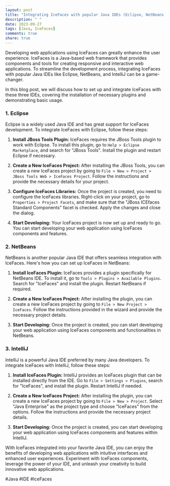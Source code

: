 ```yaml
---
layout: post
title: "Integrating IceFaces with popular Java IDEs (Eclipse, NetBeans, IntelliJ)"
description: " "
date: 2023-09-27
tags: [Java, IceFaces]
comments: true
share: true
---
```


Developing web applications using IceFaces can greatly enhance the user experience. IceFaces is a Java-based web framework that provides components and tools for creating responsive and interactive web applications. To streamline the development process, integrating IceFaces with popular Java IDEs like Eclipse, NetBeans, and IntelliJ can be a game-changer.

In this blog post, we will discuss how to set up and integrate IceFaces with these three IDEs, covering the installation of necessary plugins and demonstrating basic usage.

### 1. Eclipse

Eclipse is a widely used Java IDE and has great support for IceFaces development. To integrate IceFaces with Eclipse, follow these steps:

1. **Install JBoss Tools Plugin:** IceFaces requires the JBoss Tools plugin to work with Eclipse. To install this plugin, go to `Help > Eclipse Marketplace`, and search for "JBoss Tools". Install the plugin and restart Eclipse if necessary.

2. **Create a New IceFaces Project:** After installing the JBoss Tools, you can create a new IceFaces project by going to `File > New > Project > JBoss Tools Web > IceFaces Project`. Follow the instructions and provide the necessary details for your project.

3. **Configure IceFaces Libraries:** Once the project is created, you need to configure the IceFaces libraries. Right-click on your project, go to `Properties > Project Facets`, and make sure that the "JBoss ICEfaces Standard Components" facet is checked. Apply the changes and close the dialog.

4. **Start Developing:** Your IceFaces project is now set up and ready to go. You can start developing your web application using IceFaces components and features.

### 2. NetBeans

NetBeans is another popular Java IDE that offers seamless integration with IceFaces. Here's how you can set up IceFaces in NetBeans:

1. **Install IceFaces Plugin:** IceFaces provides a plugin specifically for NetBeans IDE. To install it, go to `Tools > Plugins > Available Plugins`. Search for "IceFaces" and install the plugin. Restart NetBeans if required.

2. **Create a New IceFaces Project:** After installing the plugin, you can create a new IceFaces project by going to `File > New Project > IceFaces`. Follow the instructions provided in the wizard and provide the necessary project details.

3. **Start Developing:** Once the project is created, you can start developing your web application using IceFaces components and functionalities in NetBeans.

### 3. IntelliJ

IntelliJ is a powerful Java IDE preferred by many Java developers. To integrate IceFaces with IntelliJ, follow these steps:

1. **Install IceFaces Plugin:** IntelliJ provides an IceFaces plugin that can be installed directly from the IDE. Go to `File > Settings > Plugins`, search for "IceFaces", and install the plugin. Restart IntelliJ if needed.

2. **Create a New IceFaces Project:** After installing the plugin, you can create a new IceFaces project by going to `File > New > Project`. Select "Java Enterprise" as the project type and choose "IceFaces" from the options. Follow the instructions and provide the necessary project details.

3. **Start Developing:** Once the project is created, you can start developing your web application using IceFaces components and features within IntelliJ.

With IceFaces integrated into your favorite Java IDE, you can enjoy the benefits of developing web applications with intuitive interfaces and enhanced user experiences. Experiment with IceFaces components, leverage the power of your IDE, and unleash your creativity to build innovative web applications.

#Java #IDE #IceFaces
